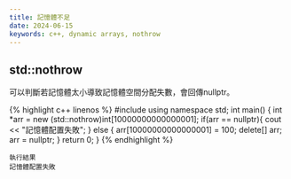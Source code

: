 ```yaml
---
title: 記憶體不足
date: 2024-06-15
keywords: c++, dynamic arrays, nothrow
---
```


## std::nothrow

可以判斷若記憶體太小導致記憶體空間分配失數，會回傳nullptr。

{% highlight c++ linenos %}
#include <iostream>
using namespace std;
int main() {
    int *arr = new (std::nothrow)int[10000000000000001];
    if(arr == nullptr){
        cout << "記憶體配置失敗";
    } else {
        arr[10000000000000001] = 100;
        delete[] arr;
        arr = nullptr;
    }
    return 0;
}
{% endhighlight %}

```
執行結果
記憶體配置失敗
```